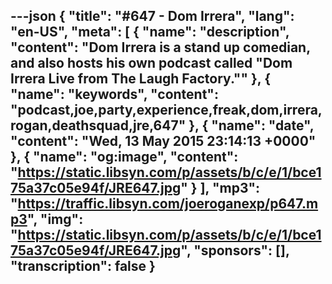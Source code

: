 ---json
{
  "title": "#647 - Dom Irrera",
  "lang": "en-US",
  "meta": [
    {
      "name": "description",
      "content": "Dom Irrera is a stand up comedian, and also hosts his own podcast called \"Dom Irrera Live from The Laugh Factory.\""
    },
    {
      "name": "keywords",
      "content": "podcast,joe,party,experience,freak,dom,irrera,rogan,deathsquad,jre,647"
    },
    {
      "name": "date",
      "content": "Wed, 13 May 2015 23:14:13 +0000"
    },
    {
      "name": "og:image",
      "content": "https://static.libsyn.com/p/assets/b/c/e/1/bce175a37c05e94f/JRE647.jpg"
    }
  ],
  "mp3": "https://traffic.libsyn.com/joeroganexp/p647.mp3",
  "img": "https://static.libsyn.com/p/assets/b/c/e/1/bce175a37c05e94f/JRE647.jpg",
  "sponsors": [],
  "transcription": false
}
---
<episode-header />

<timemark seconds="0" />

<transcribe-call-to-action />

<episode-footer />